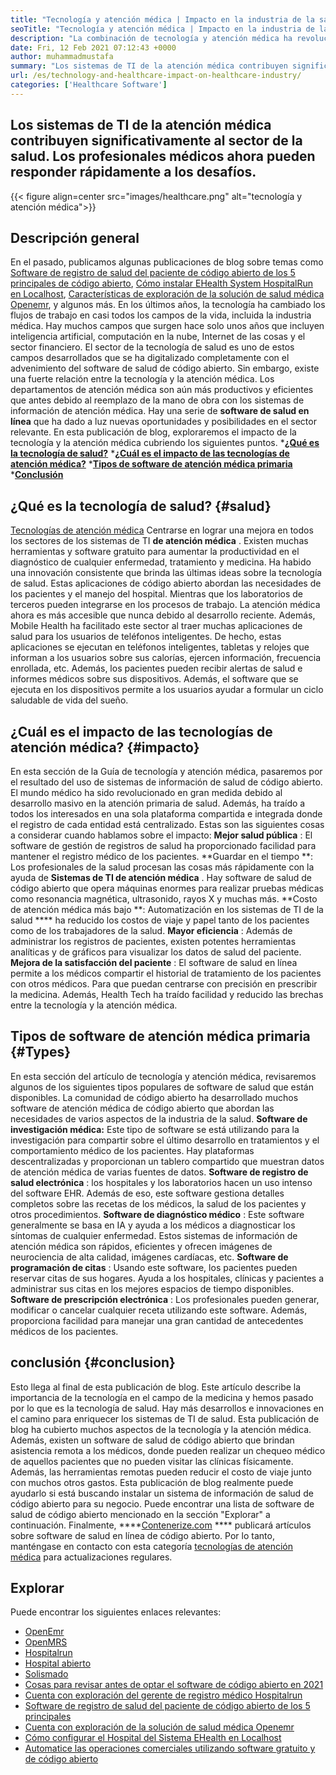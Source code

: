 ```yaml
---
title: "Tecnología y atención médica | Impacto en la industria de la salud" 
seoTitle: "Tecnología y atención médica | Impacto en la industria de la salud" 
description: "La combinación de tecnología y atención médica ha revolucionado el departamento médico. Exploremos el impacto y los tipos de software de salud." 
date: Fri, 12 Feb 2021 07:12:43 +0000
author: muhammadmustafa
summary: "Los sistemas de TI de la atención médica contribuyen significativamente al sector de la salud. Los profesionales médicos ahora pueden responder rápidamente a los desafíos." 
url: /es/technology-and-healthcare-impact-on-healthcare-industry/
categories: ['Healthcare Software']
---
```


## Los sistemas de TI de la atención médica contribuyen significativamente al sector de la salud. Los profesionales médicos ahora pueden responder rápidamente a los desafíos.

{{< figure align=center src="images/healthcare.png" alt="tecnología y atención médica">}}


## Descripción general
En el pasado, publicamos algunas publicaciones de blog sobre temas como [Software de registro de salud del paciente de código abierto de los 5 principales de código abierto][1], [Cómo instalar EHealth System HospitalRun en Localhost][2], [Características de exploración de la solución de salud médica Openemr][3], y algunos más. En los últimos años, la tecnología ha cambiado los flujos de trabajo en casi todos los campos de la vida, incluida la industria médica. Hay muchos campos que surgen hace solo unos años que incluyen inteligencia artificial, computación en la nube, Internet de las cosas y el sector financiero. El sector de la tecnología de salud es uno de estos campos desarrollados que se ha digitalizado completamente con el advenimiento del software de salud de código abierto. Sin embargo, existe una fuerte relación entre la tecnología y la atención médica.
Los departamentos de atención médica son aún más productivos y eficientes que antes debido al reemplazo de la mano de obra con los sistemas de información de atención médica. Hay una serie de **software de salud en línea**  que ha dado a luz nuevas oportunidades y posibilidades en el sector relevante. En esta publicación de blog, exploraremos el impacto de la tecnología y la atención médica cubriendo los siguientes puntos.
  ***[¿Qué es la tecnología de salud?][4]** 
  ***[¿Cuál es el impacto de las tecnologías de atención médica?][5]** 
  ***[Tipos de software de atención médica primaria][6]** 
  ***[Conclusión][7]** 

## ¿Qué es la tecnología de salud?   {#salud}
[Tecnologías de atención médica][8] Centrarse en lograr una mejora en todos los sectores de los sistemas de TI **de atención médica** . Existen muchas herramientas y software gratuito para aumentar la productividad en el diagnóstico de cualquier enfermedad, tratamiento y medicina. Ha habido una innovación consistente que brinda las últimas ideas sobre la tecnología de salud. Estas aplicaciones de código abierto abordan las necesidades de los pacientes y el manejo del hospital. Mientras que los laboratorios de terceros pueden integrarse en los procesos de trabajo. La atención médica ahora es más accesible que nunca debido al desarrollo reciente. Además, Mobile Health ha facilitado este sector al traer muchas aplicaciones de salud para los usuarios de teléfonos inteligentes. De hecho, estas aplicaciones se ejecutan en teléfonos inteligentes, tabletas y relojes que informan a los usuarios sobre sus calorías, ejercen información, frecuencia enrollada, etc. Además, los pacientes pueden recibir alertas de salud e informes médicos sobre sus dispositivos. Además, el software que se ejecuta en los dispositivos permite a los usuarios ayudar a formular un ciclo saludable de vida del sueño.

## ¿Cuál es el impacto de las tecnologías de atención médica?   {#impacto}
En esta sección de la Guía de tecnología y atención médica, pasaremos por el resultado del uso de sistemas de información de salud de código abierto. El mundo médico ha sido revolucionado en gran medida debido al desarrollo masivo en la atención primaria de salud. Además, ha traído a todos los interesados ​​en una sola plataforma compartida e integrada donde el registro de cada entidad está centralizado. Estas son las siguientes cosas a considerar cuando hablamos sobre el impacto:
**Mejor salud pública** : El software de gestión de registros de salud ha proporcionado facilidad para mantener el registro médico de los pacientes.
**Guardar en el tiempo **: Los profesionales de la salud procesan las cosas más rápidamente con la ayuda de  **Sistemas de TI de atención médica**  . Hay software de salud de código abierto que opera máquinas enormes para realizar pruebas médicas como resonancia magnética, ultrasonido, rayos X y muchas más.
**Costo de atención médica más bajo **: Automatización en los sistemas de TI de la salud ****  ha reducido los costos de viaje y papel tanto de los pacientes como de los trabajadores de la salud.
**Mayor eficiencia** : Además de administrar los registros de pacientes, existen potentes herramientas analíticas y de gráficos para visualizar los datos de salud del paciente.
**Mejora de la satisfacción del paciente** : El software de salud en línea permite a los médicos compartir el historial de tratamiento de los pacientes con otros médicos. Para que puedan centrarse con precisión en prescribir la medicina. Además, Health Tech ha traído facilidad y reducido las brechas entre la tecnología y la atención médica.

## Tipos de software de atención médica primaria   {#Types}
En esta sección del artículo de tecnología y atención médica, revisaremos algunos de los siguientes tipos populares de software de salud que están disponibles. La comunidad de código abierto ha desarrollado muchos software de atención médica de código abierto que abordan las necesidades de varios aspectos de la industria de la salud.
**Software de investigación médica:**  Este tipo de software se está utilizando para la investigación para compartir sobre el último desarrollo en tratamientos y el comportamiento médico de los pacientes. Hay plataformas descentralizadas y proporcionan un tablero compartido que muestran datos de atención médica de varias fuentes de datos.
**Software de registro de salud electrónica** : los hospitales y los laboratorios hacen un uso intenso del software EHR. Además de eso, este software gestiona detalles completos sobre las recetas de los médicos, la salud de los pacientes y otros procedimientos.
**Software de diagnóstico médico** : Este software generalmente se basa en IA y ayuda a los médicos a diagnosticar los síntomas de cualquier enfermedad. Estos sistemas de información de atención médica son rápidos, eficientes y ofrecen imágenes de neurociencia de alta calidad, imágenes cardíacas, etc.
**Software de programación de citas** : Usando este software, los pacientes pueden reservar citas de sus hogares. Ayuda a los hospitales, clínicas y pacientes a administrar sus citas en los mejores espacios de tiempo disponibles.
**Software de prescripción electrónica** : Los profesionales pueden generar, modificar o cancelar cualquier receta utilizando este software. Además, proporciona facilidad para manejar una gran cantidad de antecedentes médicos de los pacientes.

## conclusión   {#conclusion}
Esto llega al final de esta publicación de blog. Este artículo describe la importancia de la tecnología en el campo de la medicina y hemos pasado por lo que es la tecnología de salud. Hay más desarrollos e innovaciones en el camino para enriquecer los sistemas de TI de salud. Esta publicación de blog ha cubierto muchos aspectos de la tecnología y la atención médica. Además, existen un software de salud de código abierto que brindan asistencia remota a los médicos, donde pueden realizar un chequeo médico de aquellos pacientes que no pueden visitar las clínicas físicamente. Además, las herramientas remotas pueden reducir el costo de viaje junto con muchos otros gastos. Esta publicación de blog realmente puede ayudarlo si está buscando instalar un sistema de información de salud de código abierto para su negocio. Puede encontrar una lista de software de salud de código abierto mencionado en la sección "Explorar" a continuación.
Finalmente, ****[Contenerize.com][9] ****  publicará artículos sobre software de salud en línea de código abierto. Por lo tanto, manténgase en contacto con esta categoría [tecnologías de atención médica][8] para actualizaciones regulares.

## Explorar
Puede encontrar los siguientes enlaces relevantes:
  * [OpenEmr][10]
  * [OpenMRS][11]
  * [Hospitalrun][12]
  * [Hospital abierto][13]
  * [Solismado][14]
  * [Cosas para revisar antes de optar el software de código abierto en 2021][15]
  * [Cuenta con exploración del gerente de registro médico Hospitalrun][16]
  * [Software de registro de salud del paciente de código abierto de los 5 principales][1]
  * [Cuenta con exploración de la solución de salud médica Openemr][3]
  * [Cómo configurar el Hospital del Sistema EHealth en Localhost][17]
  * [Automatice las operaciones comerciales utilizando software gratuito y de código abierto][18]

  
[1]: https://blog.containerize.com/2021/03/05/top-5-open-source-patient-record-management-software/
[2]: https://blog.containerize.com/healthcare-software/how-to-install-hospitalrun-hospital-management-system/
[3]: https://blog.containerize.com/healthcare-software/open-source-medical-software-openemr-features/
[4]: #health
[5]: #impact
[6]: #types
[7]: #Conclusion
[8]: https://products.containerize.com/health-care-technologies
[9]: https://www.containerize.com/
[10]: https://products.containerize.com/health-care-technologies/openemr
[11]: https://products.containerize.com/health-care-technologies/openmrs
[12]: https://products.containerize.com/healthcare-technologies/hospitalrun
[13]: https://products.containerize.com/healthcare-technologies/open-hospital
[14]: https://products.containerize.com/healthcare-technologies/solismed
[15]: https://blog.containerize.com/cmdb-software/things-to-review-before-opting-open-source-software-in-2021/
[16]: https://blog.containerize.com/healthcare-software/features-exploration-of-medical-record-manager-hospitalrun/
[17]: https://blog.containerize.com/healthcare-software/how-to-install-hospitalrun-hospital-management-system/
[18]: https://blog.containerize.com/blogging/automate-business-operations-using-open-source-software/
